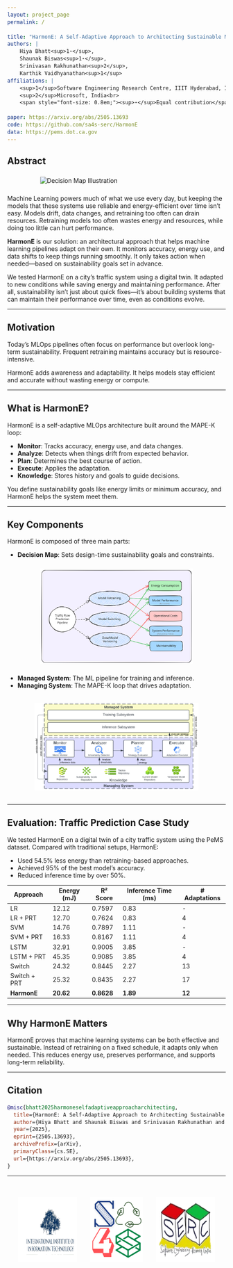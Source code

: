 ```yaml
---
layout: project_page
permalink: /

title: "HarmonE: A Self-Adaptive Approach to Architecting Sustainable MLOps"
authors: |
    Hiya Bhatt<sup>1⋆</sup>,
    Shaunak Biswas<sup>1⋆</sup>,
    Srinivasan Rakhunathan<sup>2</sup>,
    Karthik Vaidhyanathan<sup>1</sup>
affiliations: |
    <sup>1</sup>Software Engineering Research Centre, IIIT Hyderabad, India<br>
    <sup>2</sup>Microsoft, India<br>
    <span style="font-size: 0.8em;"><sup>⋆</sup>Equal contribution</span>

paper: https://arxiv.org/abs/2505.13693
code: https://github.com/sa4s-serc/HarmonE 
data: https://pems.dot.ca.gov
---
```


## Abstract

<img src="{{ site.baseurl }}/static/image/Intro.png" alt="Decision Map Illustration" style="max-width: 70%; display: block; margin: 1.5rem auto;">

Machine Learning powers much of what we use every day, but keeping the models that these systems use reliable and energy-efficient over time isn’t easy. Models drift, data changes, and retraining too often can drain resources. Retraining models too often wastes energy and resources, while doing too little can hurt performance.

**HarmonE** is our solution: an architectural approach that helps machine learning pipelines adapt on their own. It monitors accuracy, energy use, and data shifts to keep things running smoothly. It only takes action when needed—based on sustainability goals set in advance.

We tested HarmonE on a city’s traffic system using a digital twin. It adapted to new conditions while saving energy and maintaining performance. After all, sustainability isn’t just about quick fixes—it’s about building systems that can maintain their performance over time, even as conditions evolve. 

---

## Motivation

Today’s MLOps pipelines often focus on performance but overlook long-term sustainability. Frequent retraining maintains accuracy but is resource-intensive.

HarmonE adds awareness and adaptability. It helps models stay efficient and accurate without wasting energy or compute.

---

## What is HarmonE?

HarmonE is a self-adaptive MLOps architecture built around the MAPE-K loop:

- **Monitor**: Tracks accuracy, energy use, and data changes.
- **Analyze**: Detects when things drift from expected behavior.
- **Plan**: Determines the best course of action.
- **Execute**: Applies the adaptation.
- **Knowledge**: Stores history and goals to guide decisions.

You define sustainability goals like energy limits or minimum accuracy, and HarmonE helps the system meet them.

---

## Key Components

HarmonE is composed of three main parts:

- **Decision Map**: Sets design-time sustainability goals and constraints.

<img src="/static/image/DM_excali.svg" alt="Decision Map Illustration" style="max-width: 70%; display: block; margin: 1.5rem auto;">

- **Managed System**: The ML pipeline for training and inference.
- **Managing System**: The MAPE-K loop that drives adaptation.

<img src="/static/image/HarmonE_Architecture.png" alt="HarmonE Architecture" style="max-width: 75%; display: block; margin: 2rem auto;">


---

## Evaluation: Traffic Prediction Case Study

We tested HarmonE on a digital twin of a city traffic system using the PeMS dataset. Compared with traditional setups, HarmonE:

- Used 54.5% less energy than retraining-based approaches.
- Achieved 95% of the best model’s accuracy.
- Reduced inference time by over 50%.

| Approach      | Energy (mJ) | R² Score | Inference Time (ms) | # Adaptations |
|---------------|-------------|----------|----------------------|----------------|
| LR            | 12.12       | 0.7597   | 0.83                 | -              |
| LR + PRT      | 12.70       | 0.7624   | 0.83                 | 4              |
| SVM           | 14.76       | 0.7897   | 1.11                 | -              |
| SVM + PRT     | 16.33       | 0.8167   | 1.11                 | 4              |
| LSTM          | 32.91       | 0.9005   | 3.85                 | -              |
| LSTM + PRT    | 45.35       | 0.9085   | 3.85                 | 4              |
| Switch        | 24.32       | 0.8445   | 2.27                 | 13             |
| Switch + PRT  | 25.32       | 0.8435   | 2.27                 | 17             |
| **HarmonE**   | **20.62**   | **0.8628** | **1.89**           | **12**         |

---

## Why HarmonE Matters

HarmonE proves that machine learning systems can be both effective and sustainable. Instead of retraining on a fixed schedule, it adapts only when needed. This reduces energy use, preserves performance, and supports long-term reliability.

---

## Citation

```bibtex
@misc{bhatt2025harmoneselfadaptiveapproacharchitecting,
  title={HarmonE: A Self-Adaptive Approach to Architecting Sustainable MLOps},
  author={Hiya Bhatt and Shaunak Biswas and Srinivasan Rakhunathan and Karthik Vaidhyanathan},
  year={2025},
  eprint={2505.13693},
  archivePrefix={arXiv},
  primaryClass={cs.SE},
  url={https://arxiv.org/abs/2505.13693},
}
```
---
<div style="display: flex; justify-content: space-between; align-items: center; margin-top: 3rem; padding: 0 5%;">
  <img src="/static/image/iiit_logo.svg" alt="IIIT Hyderabad" style="height: 150px; max-width: 30%;">
  <img src="/static/image/sa4s_logo.svg" alt="SA4S Logo" style="height: 150px; max-width: 30%;">
  <img src="/static/image/serc_logo.svg" alt="SERC Logo" style="height: 150px; max-width: 30%;">
</div>

